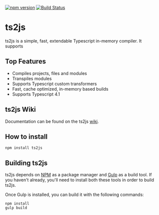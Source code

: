 ﻿[![npm version](https://badge.fury.io/js/ts2js.svg)](http://badge.fury.io/js/ts2js)
﻿[![Build Status](https://travis-ci.org/ToddThomson/Ts2Js.svg?branch=master)](https://travis-ci.org/ToddThomson/Ts2Js)
# ts2js
ts2js is a simple, fast, extendable Typescript in-memory compiler. It supports 

## Top Features
* Compiles projects, files and modules
* Transpiles modules
* Supports Typescript custom transformers
* Fast, cache optimized, in-memory based builds
* Supports Typescript 4.1

## ts2js Wiki

Documentation can be found on the ts2js [wiki](https://github.com/ToddThomson/Ts2Js/wiki).

## How to install

```
npm install ts2js
```
## Building ts2js

ts2js depends on [NPM](https://docs.npmjs.com/) as a package manager and 
[Gulp](https://github.com/gulpjs/gulp/blob/master/docs/getting-started.md) as a build tool. 
If you haven't already, you'll need to install both these tools in order to 
build ts2js.

Once Gulp is installed, you can build it with the following commands:

```
npm install
gulp build
```  